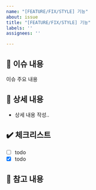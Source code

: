 ```yaml
---
name: "[FEATURE/FIX/STYLE] 기능"
about: issue
title: "[FEATURE/FIX/STYLE] 기능"
labels: ''
assignees: ''

---
```


## 📢 이슈 내용
이슈 주요 내용
## 📃 상세 내용
- 상세 내용 작성..
## ✔️ 체크리스트
- [ ] todo
- [x] todo
## 📍 참고 내용
